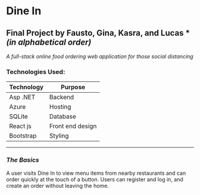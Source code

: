# Dine In
## Final Project by Fausto, Gina, Kasra, and Lucas **(in alphabetical order)*
*A full-stack online food ordering web application for those social distancing*

### Technologies Used:
Technology | Purpose
-----------|----------
Asp .NET | Backend
Azure | Hosting
SQLite | Database
React js | Front end design
Bootstrap | Styling
***
### *The Basics*
A user visits Dine In to view menu items from nearby restaurants and can order quickly at the touch of a button. Users can register and log in, and create an order without leaving the home.
